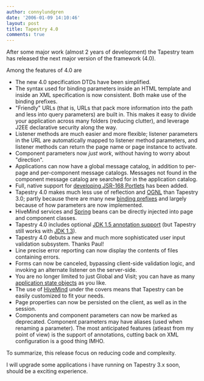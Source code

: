 ```yaml
---
author: connylundgren
date: '2006-01-09 14:10:46'
layout: post
title: Tapestry 4.0
comments: true
---
```


After some major work (almost 2 years of development) the Tapestry team has
released the next major version of the framework (4.0).

Among the features of 4.0 are

  * The new 4.0 specification DTDs have been simplified.
  * The syntax used for binding parameters inside an HTML template and inside an XML specification is now consistent. Both make use of the binding prefixes.
  * "Friendly" URLs (that is, URLs that pack more information into the path and less into query parameters) are built in. This makes it easy to divide your application across many folders (reducing clutter), and leverage J2EE declarative security along the way.
  * Listener methods are much easier and more flexible; listener parameters in the URL are automatically mapped to listener method parameters, and listener methods can return the page name or page instance to activate.
  * Component parameters now _just work_, without having to worry about "direction".
  * Applications can now have a global message catalog, in addition to per-page and per-component message catalogs. Messages not found in the component message catalog are searched for in the application catalog.
  * Full, native support for [developing JSR-168 Portlets](http://blog.refactor.se:81/tapestry-portlet/index.html) has been added.
  * Tapestry 4.0 makes much less use of reflection and [OGNL](http://www.ognl.org) than Tapestry 3.0; partly because there are many new [binding prefixes](http://blog.refactor.se:81/UsersGuide/bindings.html) and largely because of how parameters are now implemented.
  * HiveMind services and [Spring](http://springframework.org/) beans can be directly injected into page and component classes.
  * Tapestry 4.0 includes optional [JDK 1.5 annotation support](http://blog.refactor.se:81/tapestry-annotations/index.html) (but Tapestry still works with [JDK 1.3](http://blog.refactor.se:81/dependencies.html)).
  * Tapestry 4.0 debuts a new and much more sophisticated user input validation subsystem. Thanks Paul!
  * Line precise error reporting can now display the contents of files containing errors.
  * Forms can now be canceled, bypassing client-side validation logic, and invoking an alternate listener on the server-side.
  * You are no longer limited to just Global and Visit; you can have as many [application state objects](http://blog.refactor.se:81/UsersGuide/state.html#state.aso) as you like.
  * The use of [HiveMind](http://jakarta.apache.org/hivemind/) under the covers means that Tapestry can be easily customized to fit your needs.
  * Page properties can now be persisted on the client, as well as in the session.
  * Components and component parameters can now be marked as deprecated. Component parameters may have aliases (used when renaming a parameter).
The most anticipated features (atleast from my point of view) is the support
of annotations, cutting back on XML configuration is a good thing IMHO.

To summarize, this release focus on reducing code and complexity.

I will upgrade some applications i have running on Tapestry 3.x soon, should
be a exciting experience.

